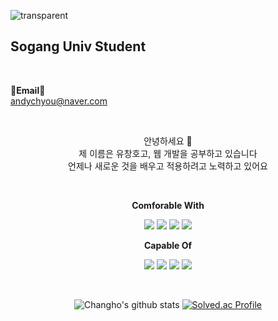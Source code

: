![transparent](https://capsule-render.vercel.app/api?type=transparent&fontColor=703ee5&text=Hi%20There&height=180&fontSize=80&desc=Changho's%20Github&descAlignY=75&descAlign=60)


## Sogang Univ Student 


<br>

<Strong>📧Email📧</Strong><br>andychyou@naver.com<br>

</p>

<br>

<p align="center">
안녕하세요 👐<br>
제 이름은 유창호고, 웹 개발을 공부하고 있습니다<br>
언제나 새로운 것을 배우고 적용하려고 노력하고 있어요<br>
</p>

<br>

<p align="center">
    <Strong>Comforable With</Strong><br>
</p>

<p align="center" display="inline-block">
    <img src="https://img.shields.io/badge/Python-00ff00?style=for-the-badge&logo=Python&logoColor=black">
    <img src="https://img.shields.io/badge/javascript-F7DF1E?style=for-the-badge&logo=javascript&logoColor=black">
    <img src="https://img.shields.io/badge/React-3776AB?style=for-the-badge&logo=React&logoColor=white">
    <img src="https://img.shields.io/badge/NodeJS-ffa64d?style=for-the-badge&logo=nodejs&logoColor=white">
</p>


<p align="center">
    <Strong>Capable Of</Strong><br>
</p>

<p align="center" display="inline-block">
     <img src="https://img.shields.io/badge/C-A8B9CC?style=for-the-badge&logo=C&logoColor=white">
    <img src="https://img.shields.io/badge/mysql-3776AB?style=for-the-badge&logo=mysql&logoColor=white">
    <img src="https://img.shields.io/badge/MongoDB-ff9900?style=for-the-badge&logo=mongodb&logoColor=white">
    <img src="https://img.shields.io/badge/AWS-ccddff?style=for-the-badge&logo=aws&logoColor=white">
</p>









<br>

<div align="center">
    
![Changho's github stats](https://github-readme-stats.vercel.app/api?username=andychyou&show_icons=true)
[![Solved.ac Profile](http://mazassumnida.wtf/api/v2/generate_badge?boj=andychyou)](https://solved.ac/chltmdwns96/)
    
</div>
